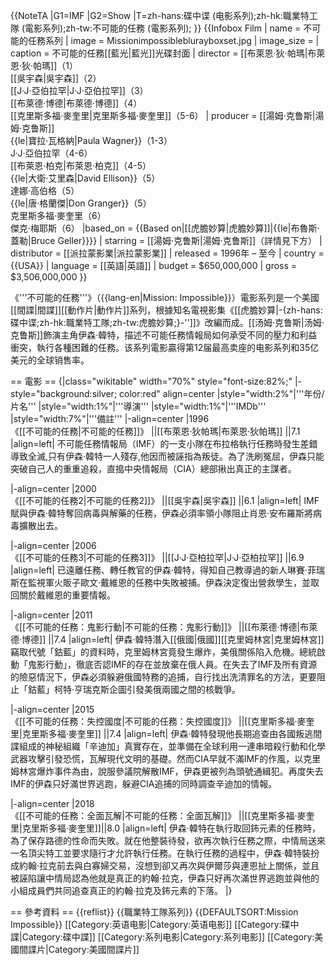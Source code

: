 {{NoteTA
|G1=IMF
|G2=Show
|T=zh-hans:碟中谍 (电影系列);zh-hk:職業特工隊 (電影系列);zh-tw:不可能的任務 (電影系列);
}}
{{Infobox Film
| name           = 不可能的任務系列
| image          = Missionimpossibleblurayboxset.jpg
| image_size     =
| caption        = 不可能的任務[[藍光|藍光]]光碟封面
| director       = [[布萊恩·狄·帕瑪|布萊恩·狄·帕瑪]]（1）<br />[[吳宇森|吳宇森]]（2）<br />[[J·J·亞伯拉罕|J·J·亞伯拉罕]]（3）<br />[[布萊德·博德|布萊德·博德]]（4）<br />[[克里斯多福·麥奎里|克里斯多福·麥奎里]]（5-6）
| producer       = [[湯姆·克鲁斯|湯姆·克鲁斯]]<br />{{le|寶拉·瓦格納|Paula Wagner}}（1-3）<br />J·J·亞伯拉罕（4-6）<br />[[布萊恩·柏克|布萊恩·柏克]]（4-5）<br />{{le|大衛·艾里森|David Ellison}}（5）<br>達娜·高伯格（5）<br>{{le|唐·格蘭傑|Don Granger}}（5）<br />克里斯多福·麥奎里（6）<br>傑克·梅耶斯（6）
|based_on        = {{Based on|[[虎膽妙算|虎膽妙算]]|{{le|布魯斯·蓋勒|Bruce Geller}}}}
| starring       = [[湯姆·克鲁斯|湯姆·克鲁斯]]（詳情見下方）
| distributor    = [[派拉蒙影業|派拉蒙影業]]
| released       = 1996年 – 至今
| country        = {{USA}}
| language       = [[英語|英語]]
| budget         = $650,000,000
| gross          = $3,506,000,000
}}

《'''不可能的任務'''》（{{lang-en|Mission: Impossible}}）電影系列是一个美國[[間諜|間諜]][[動作片|動作片]]系列，根據知名電視影集《[[虎膽妙算|-{zh-hans:碟中谍;zh-hk:職業特工隊;zh-tw:虎膽妙算;}-'']]》改編而成。[[汤姆·克鲁斯|汤姆·克鲁斯]]飾演主角伊森·韓特，描述不可能任務情報局如何承受不同的壓力和利益衝突，執行各種困難的任務。该系列電影贏得第12届最高卖座的电影系列和35亿美元的全球销售率。

== 電影 ==
{|class="wikitable" width="70%" style="font-size:82%;"
|- style="background:silver; color:red" align=center
|style="width:2%"|'''年份/片名'''
|style="width:1%"|'''導演'''
|style="width:1%"|'''IMDb'''
|style="width:7%"|'''備註'''
|-align=center 
|1996<br/>《[[不可能的任務|不可能的任務]]》 ||[[布萊恩·狄帕瑪|布萊恩·狄帕瑪]] ||7.1
|align=left|
不可能任務情報局（IMF）的一支小隊在布拉格執行任務時發生差錯導致全滅,只有伊森·韓特一人殘存,他因而被誣指為叛徒。為了洗刷冤屈，伊森只能突破自己人的重重追殺，直搗中央情報局（CIA）總部揪出真正的主謀者。

|-align=center 
|2000<br/>《[[不可能的任務2|不可能的任務2]]》 ||[[吳宇森|吳宇森]] ||6.1
|align=left|
IMF賦與伊森·韓特奪回病毒與解藥的任務，伊森必須率領小隊阻止肖恩·安布羅斯將病毒擴散出去。

|-align=center 
|2006 <br/>《[[不可能的任務3|不可能的任務3]]》 ||[[J·J·亞柏拉罕|J·J·亞柏拉罕]] ||6.9
|align=left|
已遠離任務、轉任教官的伊森·韓特，得知自己教導過的新人琳賽·菲瑞斯在監視軍火販子歐文·戴維恩的任務中失敗被捕。伊森決定復出營救學生，並取回關於戴維恩的重要情報。

|-align=center 
|2011 <br/>《[[不可能的任務：鬼影行動|不可能的任務：鬼影行動]]》 ||[[布萊德·博德|布萊德·博德]] ||7.4
|align=left|
伊森·韓特潛入[[俄國|俄國]][[克里姆林宮|克里姆林宮]]竊取代號「鈷藍」的資料時，克里姆林宮竟發生爆炸，美俄關係陷入危機。總統啟動「鬼影行動」，徹底否認IMF的存在並放棄在俄人員。在失去了IMF及所有資源的險惡情況下，伊森必須躲避俄國特務的追捕，自行找出洗清罪名的方法，更要阻止「鈷藍」柯特·亨瑞克斯企圖引發美俄兩國之間的核戰爭。

|-align=center 
|2015 <br/>《[[不可能的任務：失控國度|不可能的任務：失控國度]]》 ||[[克里斯多福·麥奎里|克里斯多福·麥奎里]] ||7.4
|align=left|
伊森·韓特發現他長期追查由各國叛逃間諜組成的神秘組織「辛迪加」真實存在，並準備在全球利用一連串暗殺行動和化學武器攻擊引發恐慌，瓦解現代文明的基礎。然而CIA早就不滿IMF的作風，以克里姆林宮爆炸事件為由，說服參議院解散IMF，伊森更被列為頭號通緝犯。再度失去IMF的伊森只好滿世界逃跑，躲避CIA追捕的同時調查辛迪加的情報。

|-align=center 
|2018<br/>《[[不可能的任務：全面瓦解|不可能的任務：全面瓦解]]》 ||[[克里斯多福·麥奎里|克里斯多福·麥奎里]]||8.0
|align=left|
伊森·韓特在執行取回鈽元素的任務時，為了保存路德的性命而失敗。就在他整裝待發，欲再次執行任務之際，中情局送來一名頂尖特工並要求隨行才允許執行任務。在執行任務的過程中，伊森·韓特裝扮成約翰·拉克前去與白寡婦交易，沒想到卻又再次與伊爾莎與連恩扯上關係，並且被誣陷讓中情局認為他就是真正的約翰·拉克，伊森只好再次滿世界逃跑並與他的小組成員們共同追查真正的約翰·拉克及鈽元素的下落。
|}

== 參考資料 ==
{{reflist}}
{{職業特工隊系列}}
{{DEFAULTSORT:Mission Impossible}}
[[Category:英语电影|Category:英语电影]]
[[Category:碟中諜|Category:碟中諜]]
[[Category:系列电影|Category:系列电影]]
[[Category:美國間諜片|Category:美國間諜片]]